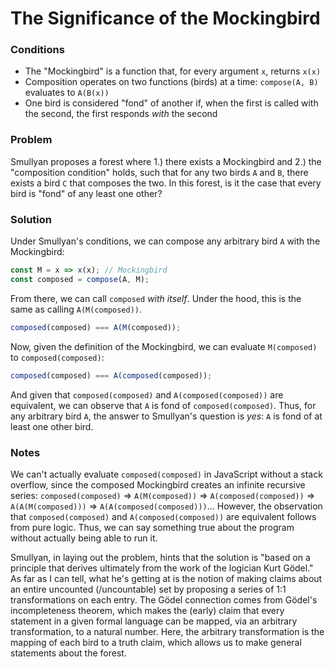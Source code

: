 # The Significance of the Mockingbird

### Conditions
* The "Mockingbird" is a function that, for every argument `x`, returns `x(x)`
* Composition operates on two functions (birds) at a time: `compose(A, B)` evaluates to `A(B(x))`
* One bird is considered "fond" of another if, when the first is called with the second, the first responds _with_ the second

### Problem
Smullyan proposes a forest where 1.) there exists a Mockingbird and 2.) the "composition condition" holds, such that for any two birds `A` and `B`, there exists a bird `C` that composes the two. In this forest, is it the case that every bird is "fond" of any least one other?

### Solution
Under Smullyan's conditions, we can compose any arbitrary bird `A` with the Mockingbird:
```js
const M = x => x(x); // Mockingbird
const composed = compose(A, M);
```
From there, we can call `composed` _with itself_. Under the hood, this is the same as calling `A(M(composed))`.
```js
composed(composed) === A(M(composed));
```
Now, given the definition of the Mockingbird, we can evaluate `M(composed)` to `composed(composed)`:
```js
composed(composed) === A(composed(composed));
```
And given that `composed(composed)` and `A(composed(composed))` are equivalent, we can observe that `A` is fond of `composed(composed)`. Thus, for any arbitrary bird `A`, the answer to Smullyan's question is *yes*: `A` is fond of at least one other bird.

### Notes
We can't actually evaluate `composed(composed)` in JavaScript without a stack overflow, since the composed Mockingbird creates an infinite recursive series: `composed(composed)` => `A(M(composed))` => `A(composed(composed))` => `A(A(M(composed)))` => `A(A(composed(composed)))`... However, the observation that `composed(composed)` and `A(composed(composed))` are equivalent follows from pure logic. Thus, we can say something true about the program without actually being able to run it.

Smullyan, in laying out the problem, hints that the solution is "based on a principle that derives ultimately from the work of the logician Kurt Gödel." As far as I can tell, what he's getting at is the notion of making claims about an entire uncounted (/uncountable) set by proposing a series of 1:1 transformations on each entry. The Gödel connection comes from Gödel's incompleteness theorem, which makes the (early) claim that every statement in a given formal language can be mapped, via an arbitrary transformation, to a natural number. Here, the arbitrary transformation is the mapping of each bird to a truth claim, which allows us to make general statements about the forest.


